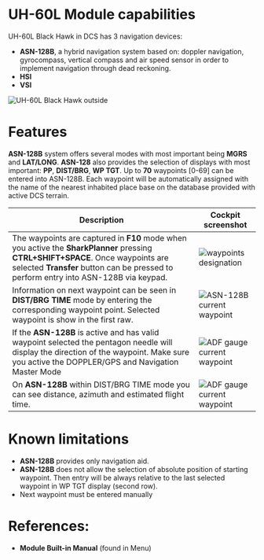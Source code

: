 # UH-60L Module capabilities

UH-60L Black Hawk in DCS has 3 navigation devices:
- **ASN-128B**, a hybrid navigation system based on: doppler navigation, gyrocompass, vertical compass and air speed sensor in order to implement navigation through dead reckoning.
- **HSI**
- **VSI**

![UH-60L Black Hawk outside](images/UH-60L_Black_Hawk_outside.jpg)

# Features

**ASN-128B** system offers several modes with most important being **MGRS** and **LAT/LONG**. **ASN-128** also provides the selection of displays with most important: **PP**, **DIST/BRG**, **WP TGT**. Up to **70** waypoints [0-69] can be entered into ASN-128B. Each waypoint will be automatically assigned with the name of the nearest inhabited place base on the database provided with active DCS terrain. 

| Description | Cockpit screenshot|
| --- | --- |
| The waypoints are captured in **F10** mode when you active the **SharkPlanner** pressing **CTRL+SHIFT+SPACE**. Once waypoints are selected **Transfer** button can be pressed to perform entry into ASN-128B via keypad. | ![waypoints designation](images/designation_of_aircraft_waypoints.png) |
| Information on next waypoint can be seen in **DIST/BRG TIME** mode by entering the corresponding waypoint point. Selected waypoint is show in the first raw. | ![ASN-128B current waypoint](images/ASN-128B_current_waypoint.png) |
| If the **ASN-128B** is active and has valid waypoint selected the pentagon needle will display the direction of the waypoint. Make sure you active the DOPPLER/GPS and Navigation Master Mode | ![ADF gauge current waypoint](images/VSI_HSI_gauge-current_waypoint.png) |
| On **ASN-128B** within DIST/BRG TIME mode you can see distance, azimuth and estimated flight time. | ![ADF gauge current waypoint](images/ASN-128B_current_waypoint_DIST_BRG_TIME.png) |



# Known limitations

- **ASN-128B** provides only navigation aid.
- **ASN-128B** does not allow the selection of absolute position of starting waypoint. Then entry will be always relative to the last selected waypoint in WP TGT display (second row).
- Next waypoint must be entered manually

# References:

- **Module Built-in Manual** (found in Menu)

